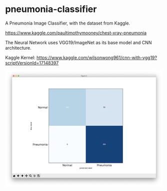 # pneumonia-classifier
A Pneumonia Image Classifier, with the dataset from Kaggle.

https://www.kaggle.com/paultimothymooney/chest-xray-pneumonia

The Neural Network uses VGG19/ImageNet as its base model and CNN architecture.

Kaggle Kernel:
https://www.kaggle.com/wilsonwong961/cnn-with-vgg19?scriptVersionId=17148397

![pneumonia-confusion-matrix.png](pneumonia-confusion-matrix.png?raw=true "pneumonia-confusion-matrix.png")
